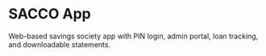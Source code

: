# SACCO App

Web-based savings society app with PIN login, admin portal, loan tracking, and downloadable statements.